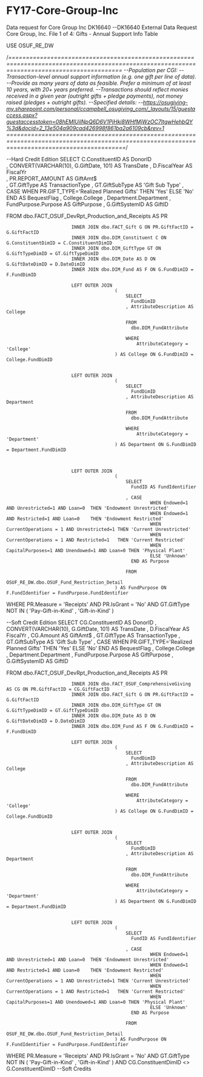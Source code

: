 # FY17-Core-Group-Inc
Data request for Core Group Inc DK16640
--DK16640 External Data Request Core Group, Inc. File 1 of 4: Gifts - Annual Support Info Table

USE OSUF_RE_DW  

/*============================================================================================================================================
--Population per CGI:
--Transaction-level annual support information (e.g. one gift per line of data).
--Provide as many years of data as feasible. Prefer a minimum of at least 10 years, with 20+ years preferred.
--Transactions should reflect monies received in a given year (outright gifts + pledge payments), not money raised (pledges + outright gifts).
--Specified details: --https://osugiving-my.sharepoint.com/personal/ccampbell_osugiving_com/_layouts/15/guestaccess.aspx?guestaccesstoken=08hEMIUilNpQ6D6V1PjHki8WHfMjWzOC7ltgwHehbQY%3d&docid=2_13e504a909cad426998f861ba2a6109cb&rev=1
==============================================================================================================================================*/

--Hard Credit Edition
SELECT 
  C.ConstituentID AS DonorID	
, CONVERT(VARCHAR(10), G.GiftDate, 101) AS TransDate
, D.FiscalYear AS FiscalYr																	
, PR.REPORT_AMOUNT AS GiftAmt$																
, GT.GiftType AS TransactionType
, GT.GiftSubType AS 'Gift Sub Type'
, CASE WHEN PR.GIFT_TYPE='Realized Planned Gifts' THEN 'Yes' ELSE 'No' END AS BequestFlag
, College.College
, Department.Department
, FundPurpose.Purpose AS  GiftPurpose 
, G.GiftSystemID AS GiftID

FROM 
  dbo.FACT_OSUF_DevRpt_Production_and_Receipts AS PR

							INNER JOIN dbo.FACT_Gift G ON PR.GiftFactID = G.GiftFactID
							INNER JOIN dbo.DIM_Constituent C ON G.ConstituentDimID = C.ConstituentDimID
							INNER JOIN dbo.DIM_GiftType GT ON G.GiftTypeDimID = GT.GiftTypeDimID
							INNER JOIN dbo.DIM_Date AS D ON G.GiftDateDimID = D.DateDimID
							INNER JOIN dbo.DIM_Fund AS F ON G.FundDimID = F.FundDimID

							LEFT OUTER JOIN 
											(
												SELECT 
												  FundDimID
												, AttributeDescription AS College

												FROM  
												  dbo.DIM_FundAttribute

												WHERE 
												    AttributeCategory = 'College'
											) AS College ON G.FundDimID = College.FundDimID


							LEFT OUTER JOIN 
											(
												SELECT 
												  FundDimID
												, AttributeDescription AS Department

												FROM  
												  dbo.DIM_FundAttribute

												WHERE 
												    AttributeCategory = 'Department'
											) AS Department ON G.FundDimID = Department.FundDimID



							LEFT OUTER JOIN 
											(
												SELECT
												  FundID AS FundIdentifier

												, CASE
														 WHEN Endowed=1 AND Unrestricted=1 AND Loan=0  THEN 'Endowment Unrestricted'
														 WHEN Endowed=1 AND Restricted=1 AND Loan=0    THEN 'Endowment Restricted' 
														 WHEN CurrentOperations = 1 AND Unrestricted=1 THEN 'Current Unrestricted'
														 WHEN CurrentOperations = 1 AND Restricted=1   THEN 'Current Restricted'
														 WHEN CapitalPurposes=1 AND Unendowed=1 AND Loan=0 THEN 'Physical Plant'
														 ELSE 'Unknown'
												  END AS Purpose

												FROM 
												   OSUF_RE_DW.dbo.OSUF_Fund_Restriction_Detail
											) AS FundPurpose ON F.FundIdentifier = FundPurpose.FundIdentifier

WHERE
    PR.Measure = 'Receipts'
AND PR.IsGrant = 'No'
AND GT.GiftType NOT IN 
						(
							  'Pay-Gift-in-Kind'
							, 'Gift-in-Kind'
						)





--Soft Credit Edition
SELECT 
  CG.ConstituentID AS DonorID
, CONVERT(VARCHAR(10), G.GiftDate, 101) AS TransDate
, D.FiscalYear AS FiscalYr
, CG.Amount AS GiftAmt$
, GT.GiftType AS TransactionType
, GT.GiftSubType AS 'Gift Sub Type'
, CASE WHEN PR.GIFT_TYPE='Realized Planned Gifts' THEN 'Yes' ELSE 'No' END AS BequestFlag
, College.College
, Department.Department
, FundPurpose.Purpose AS  GiftPurpose 
, G.GiftSystemID AS GiftID

FROM 
  dbo.FACT_OSUF_DevRpt_Production_and_Receipts AS PR

							INNER JOIN dbo.FACT_OSUF_ComprehensiveGiving AS CG ON PR.GiftFactID = CG.GiftFactID
							INNER JOIN dbo.FACT_Gift G ON PR.GiftFactID = G.GiftFactID
							INNER JOIN dbo.DIM_GiftType GT ON G.GiftTypeDimID = GT.GiftTypeDimID
							INNER JOIN dbo.DIM_Date AS D ON G.GiftDateDimID = D.DateDimID
							INNER JOIN dbo.DIM_Fund AS F ON G.FundDimID = F.FundDimID

							LEFT OUTER JOIN 
											(
												SELECT 
												  FundDimID
												, AttributeDescription AS College

												FROM  
												  dbo.DIM_FundAttribute

												WHERE 
												    AttributeCategory = 'College'
											) AS College ON G.FundDimID = College.FundDimID


							LEFT OUTER JOIN 
											(
												SELECT 
												  FundDimID
												, AttributeDescription AS Department

												FROM  
												  dbo.DIM_FundAttribute

												WHERE 
												    AttributeCategory = 'Department'
											) AS Department ON G.FundDimID = Department.FundDimID

							
							LEFT OUTER JOIN 
											(
												SELECT
												  FundID AS FundIdentifier

												, CASE
														 WHEN Endowed=1 AND Unrestricted=1 AND Loan=0  THEN 'Endowment Unrestricted'
														 WHEN Endowed=1 AND Restricted=1 AND Loan=0    THEN 'Endowment Restricted' 
														 WHEN CurrentOperations = 1 AND Unrestricted=1 THEN 'Current Unrestricted'
														 WHEN CurrentOperations = 1 AND Restricted=1   THEN 'Current Restricted'
														 WHEN CapitalPurposes=1 AND Unendowed=1 AND Loan=0 THEN 'Physical Plant'
														 ELSE 'Unknown'
												  END AS Purpose

												FROM 
												   OSUF_RE_DW.dbo.OSUF_Fund_Restriction_Detail
											) AS FundPurpose ON F.FundIdentifier = FundPurpose.FundIdentifier


WHERE
    PR.Measure = 'Receipts'
AND PR.IsGrant = 'No'
AND GT.GiftType NOT IN 
						(
							  'Pay-Gift-in-Kind'
							, 'Gift-in-Kind'
						)
AND CG.ConstituentDimID <> G.ConstituentDimID  --Soft Credits
